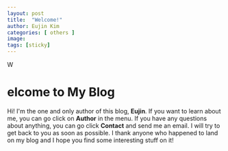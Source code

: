 ```yaml
---
layout: post
title:  "Welcome!"
author: Eujin Kim
categories: [ others ]
image: 
tags: [sticky]
---
```


W
# elcome to My Blog

Hi! I'm the one and only author of this blog, **Eujin**. If you want to learn about me, you can go click on **Author** in the menu. If you have any questions about anything, you can go click **Contact** and send me an email. I will try to get back to you as soon as possible. I thank anyone who happened to land on my blog and I hope you find some interesting stuff on it!
